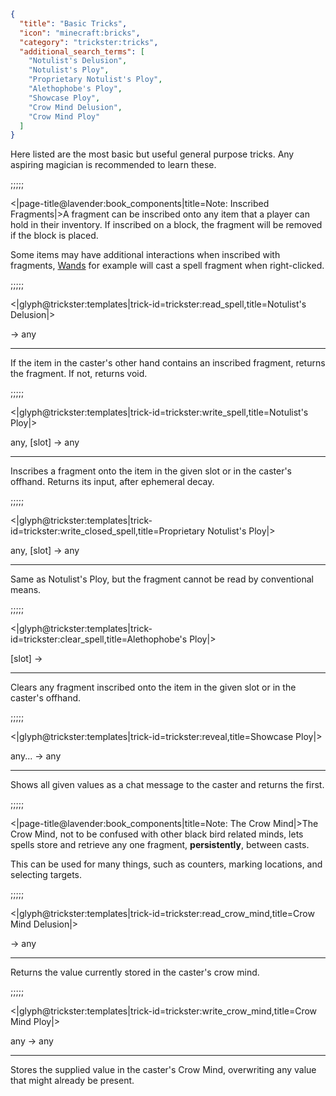 ```json
{
  "title": "Basic Tricks",
  "icon": "minecraft:bricks",
  "category": "trickster:tricks",
  "additional_search_terms": [
    "Notulist's Delusion",
    "Notulist's Ploy",
    "Proprietary Notulist's Ploy",
    "Alethophobe's Ploy",
    "Showcase Ploy",
    "Crow Mind Delusion",
    "Crow Mind Ploy"
  ]
}
```

Here listed are the most basic but useful general purpose tricks.
Any aspiring magician is recommended to learn these.

;;;;;

<|page-title@lavender:book_components|title=Note: Inscribed Fragments|>A fragment can be inscribed onto any item that a player can hold in their inventory.
If inscribed on a block, the fragment will be removed if the block is placed.


Some items may have additional interactions when inscribed with fragments, 
[Wands](^trickster:items/wand) for example will cast a spell fragment when right-clicked.

;;;;;

<|glyph@trickster:templates|trick-id=trickster:read_spell,title=Notulist's Delusion|>

-> any

---

If the item in the caster's other hand contains an inscribed fragment, returns the fragment.
If not, returns void.

;;;;;

<|glyph@trickster:templates|trick-id=trickster:write_spell,title=Notulist's Ploy|>

any, [slot] -> any

---

Inscribes a fragment onto the item in the given slot or in the caster's offhand.
Returns its input, after ephemeral decay.

;;;;;

<|glyph@trickster:templates|trick-id=trickster:write_closed_spell,title=Proprietary Notulist's Ploy|>

any, [slot] -> any

---

Same as Notulist's Ploy, but the fragment cannot be read by conventional means.

;;;;;

<|glyph@trickster:templates|trick-id=trickster:clear_spell,title=Alethophobe's Ploy|>

[slot] -> 

---

Clears any fragment inscribed onto the item in the given slot or in the caster's offhand.

;;;;;

<|glyph@trickster:templates|trick-id=trickster:reveal,title=Showcase Ploy|>

any... -> any

---

Shows all given values as a chat message to the caster and returns the first.

;;;;;

<|page-title@lavender:book_components|title=Note: The Crow Mind|>The Crow Mind, not to be confused with other black bird related minds, 
lets spells store and retrieve any one fragment, **persistently**, between casts.


This can be used for many things, such as counters, 
marking locations, and selecting targets.

;;;;;

<|glyph@trickster:templates|trick-id=trickster:read_crow_mind,title=Crow Mind Delusion|>

-> any

---

Returns the value currently stored in the caster's crow mind.

;;;;;

<|glyph@trickster:templates|trick-id=trickster:write_crow_mind,title=Crow Mind Ploy|>

any -> any

---

Stores the supplied value in the caster's Crow Mind, overwriting any value that might already be present.
